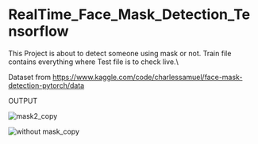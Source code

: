 # RealTime_Face_Mask_Detection_Tensorflow

This Project is about to detect someone using mask or not. Train file contains everything where Test file is to check live.\




Dataset from https://www.kaggle.com/code/charlessamuel/face-mask-detection-pytorch/data

OUTPUT 









![mask2_copy](https://user-images.githubusercontent.com/56083684/199279315-1072ed4d-d707-447a-b33f-5b5318356d8a.png)




![without mask_copy](https://user-images.githubusercontent.com/56083684/199279377-382a3255-e7f0-49a7-8cd1-814d5ea599d5.png)
